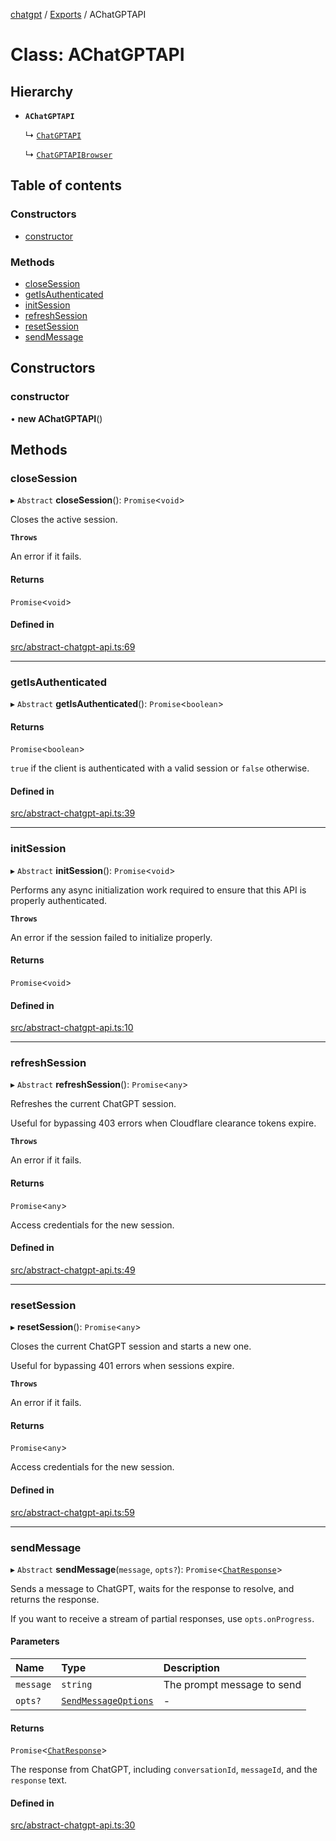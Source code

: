 [chatgpt](../readme.md) / [Exports](../modules.md) / AChatGPTAPI

# Class: AChatGPTAPI

## Hierarchy

- **`AChatGPTAPI`**

  ↳ [`ChatGPTAPI`](ChatGPTAPI.md)

  ↳ [`ChatGPTAPIBrowser`](ChatGPTAPIBrowser.md)

## Table of contents

### Constructors

- [constructor](AChatGPTAPI.md#constructor)

### Methods

- [closeSession](AChatGPTAPI.md#closesession)
- [getIsAuthenticated](AChatGPTAPI.md#getisauthenticated)
- [initSession](AChatGPTAPI.md#initsession)
- [refreshSession](AChatGPTAPI.md#refreshsession)
- [resetSession](AChatGPTAPI.md#resetsession)
- [sendMessage](AChatGPTAPI.md#sendmessage)

## Constructors

### constructor

• **new AChatGPTAPI**()

## Methods

### closeSession

▸ `Abstract` **closeSession**(): `Promise`<`void`\>

Closes the active session.

**`Throws`**

An error if it fails.

#### Returns

`Promise`<`void`\>

#### Defined in

[src/abstract-chatgpt-api.ts:69](https://github.com/transitive-bullshit/chatgpt-api/blob/025e7e3/src/abstract-chatgpt-api.ts#L69)

___

### getIsAuthenticated

▸ `Abstract` **getIsAuthenticated**(): `Promise`<`boolean`\>

#### Returns

`Promise`<`boolean`\>

`true` if the client is authenticated with a valid session or `false`
otherwise.

#### Defined in

[src/abstract-chatgpt-api.ts:39](https://github.com/transitive-bullshit/chatgpt-api/blob/025e7e3/src/abstract-chatgpt-api.ts#L39)

___

### initSession

▸ `Abstract` **initSession**(): `Promise`<`void`\>

Performs any async initialization work required to ensure that this API is
properly authenticated.

**`Throws`**

An error if the session failed to initialize properly.

#### Returns

`Promise`<`void`\>

#### Defined in

[src/abstract-chatgpt-api.ts:10](https://github.com/transitive-bullshit/chatgpt-api/blob/025e7e3/src/abstract-chatgpt-api.ts#L10)

___

### refreshSession

▸ `Abstract` **refreshSession**(): `Promise`<`any`\>

Refreshes the current ChatGPT session.

Useful for bypassing 403 errors when Cloudflare clearance tokens expire.

**`Throws`**

An error if it fails.

#### Returns

`Promise`<`any`\>

Access credentials for the new session.

#### Defined in

[src/abstract-chatgpt-api.ts:49](https://github.com/transitive-bullshit/chatgpt-api/blob/025e7e3/src/abstract-chatgpt-api.ts#L49)

___

### resetSession

▸ **resetSession**(): `Promise`<`any`\>

Closes the current ChatGPT session and starts a new one.

Useful for bypassing 401 errors when sessions expire.

**`Throws`**

An error if it fails.

#### Returns

`Promise`<`any`\>

Access credentials for the new session.

#### Defined in

[src/abstract-chatgpt-api.ts:59](https://github.com/transitive-bullshit/chatgpt-api/blob/025e7e3/src/abstract-chatgpt-api.ts#L59)

___

### sendMessage

▸ `Abstract` **sendMessage**(`message`, `opts?`): `Promise`<[`ChatResponse`](../modules.md#chatresponse)\>

Sends a message to ChatGPT, waits for the response to resolve, and returns
the response.

If you want to receive a stream of partial responses, use `opts.onProgress`.

#### Parameters

| Name | Type | Description |
| :------ | :------ | :------ |
| `message` | `string` | The prompt message to send |
| `opts?` | [`SendMessageOptions`](../modules.md#sendmessageoptions) | - |

#### Returns

`Promise`<[`ChatResponse`](../modules.md#chatresponse)\>

The response from ChatGPT, including `conversationId`, `messageId`, and
the `response` text.

#### Defined in

[src/abstract-chatgpt-api.ts:30](https://github.com/transitive-bullshit/chatgpt-api/blob/025e7e3/src/abstract-chatgpt-api.ts#L30)
